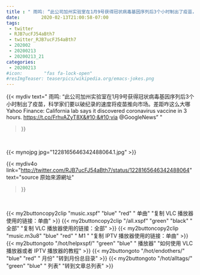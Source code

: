 ```yaml
---
title : " 雨鸣: “此公司加州实验室在1月9号获得冠状病毒基因序列后3个小时制出了疫苗，科学家们要以破纪录的速度将疫苗推向市场。差距咋这么大哪Yahoo Finance: California lab says it discovered coronavirus vaccine in 3 hours.&#10;https://t.co/FrhvAZyT8X&#10;&#10;via @GoogleNews”  "
date:        2020-02-13T21:00:58-07:00
tags:
 - twitter
 - RJB7ucFJ54aBth7
 - twitter_RJB7ucFJ54aBth7
 - 202002
 - 20200213
 - 20200213_21
categories:
 - 20200213
#icon:        "fas fa-lock-open"
#resImgTeaser: teaserpics/wikipedia.org/emacs-jokes.png
---
```


{{< mydiv text=" 雨鸣: “此公司加州实验室在1月9号获得冠状病毒基因序列后3个小时制出了疫苗，科学家们要以破纪录的速度将疫苗推向市场。差距咋这么大哪Yahoo Finance: California lab says it discovered coronavirus vaccine in 3 hours.&#10;https://t.co/FrhvAZyT8X&#10;&#10;via @GoogleNews”  "
>}}
<br>


 {{< mynojpg jpg="1228165646342488064.1.jpg" >}}<br> 



{{< mydiv4o link="http://twitter.com/RJB7ucFJ54aBth7/status/1228165646342488064"
text="source 原始來源網址"
>}}


<br>



{{< my2buttoncopy2clip "music.xspf"        "blue"   "red"    " 单曲"  "复制 VLC 播放器使用的链接：单曲" >}} {{< my2buttoncopy2clip "/all.xspf"         "green"  "black"  " 全部"  "复制 VLC 播放器使用的链接：全部" >}} {{< my2buttoncopy2clip "music.m3u8"        "blue"   "red"    " M1 "    "复制 IPTV 播放器使用的链接：单曲" >}} {{< my2buttongoto      "/hot/helpxspf/"    "green"  "blue"   " 播放器" "如何使用 VLC 播放器或者 IPTV 播放器的教程" >}} {{< my2buttongoto      "/hot/endothers/"   "blue"   "red"    " 月份"   "转到月份总目录" >}} {{< my2buttongoto      "/hot/alltags/"     "green"  "blue"   " 列表"   "转到文章总列表" >}} 
